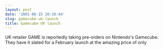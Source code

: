 ```yaml
---
layout: post
date: '2001-06-15 20:10:44'
slug: gamecube-uk-launch
title: Gamecube UK launch
---
```


UK retailer GAME is reportedly taking pre-orders on Nintendo's Gamecube. They have it slated for a February launch at the amazing price of only 